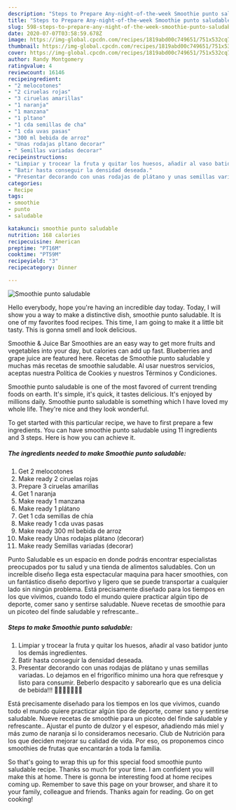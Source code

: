 ```yaml
---
description: "Steps to Prepare Any-night-of-the-week Smoothie punto saludable"
title: "Steps to Prepare Any-night-of-the-week Smoothie punto saludable"
slug: 598-steps-to-prepare-any-night-of-the-week-smoothie-punto-saludable
date: 2020-07-07T03:58:59.678Z
image: https://img-global.cpcdn.com/recipes/1819abd00c749651/751x532cq70/smoothie-punto-saludable-foto-principal.jpg
thumbnail: https://img-global.cpcdn.com/recipes/1819abd00c749651/751x532cq70/smoothie-punto-saludable-foto-principal.jpg
cover: https://img-global.cpcdn.com/recipes/1819abd00c749651/751x532cq70/smoothie-punto-saludable-foto-principal.jpg
author: Randy Montgomery
ratingvalue: 4
reviewcount: 16146
recipeingredient:
- "2 melocotones"
- "2 ciruelas rojas"
- "3 ciruelas amarillas"
- "1 naranja"
- "1 manzana"
- "1 pltano"
- "1 cda semillas de cha"
- "1 cda uvas pasas"
- "300 ml bebida de arroz"
- "Unas rodajas pltano decorar"
- " Semillas variadas decorar"
recipeinstructions:
- "Limpiar y trocear la fruta y quitar los huesos, añadir al vaso batidor junto los demás ingredientes."
- "Batir hasta conseguir la densidad deseada."
- "Presentar decorando con unas rodajas de plátano y unas semillas variadas. Lo dejamos en el frigorífico mínimo una hora que refresque y listo para consumir. Beberlo despacito y saborearlo que es una delicia de bebida!!! 🍌🍏🍊🍑💯💚🤪"
categories:
- Recipe
tags:
- smoothie
- punto
- saludable

katakunci: smoothie punto saludable 
nutrition: 168 calories
recipecuisine: American
preptime: "PT16M"
cooktime: "PT59M"
recipeyield: "3"
recipecategory: Dinner

---
```



![Smoothie punto saludable](https://img-global.cpcdn.com/recipes/1819abd00c749651/751x532cq70/smoothie-punto-saludable-foto-principal.jpg)

Hello everybody, hope you're having an incredible day today. Today, I will show you a way to make a distinctive dish, smoothie punto saludable. It is one of my favorites food recipes. This time, I am going to make it a little bit tasty. This is gonna smell and look delicious.

Smoothie &amp; Juice Bar Smoothies are an easy way to get more fruits and vegetables into your day, but calories can add up fast. Blueberries and grape juice are featured here. Recetas de Smoothie punto saludable y muchas más recetas de smoothie saludable. Al usar nuestros servicios, aceptas nuestra Política de Cookies y nuestros Términos y Condiciones.

Smoothie punto saludable is one of the most favored of current trending foods on earth. It's simple, it's quick, it tastes delicious. It's enjoyed by millions daily. Smoothie punto saludable is something which I have loved my whole life. They're nice and they look wonderful.


To get started with this particular recipe, we have to first prepare a few ingredients. You can have smoothie punto saludable using 11 ingredients and 3 steps. Here is how you can achieve it.

<!--inarticleads1-->

##### The ingredients needed to make Smoothie punto saludable:

1. Get 2 melocotones
1. Make ready 2 ciruelas rojas
1. Prepare 3 ciruelas amarillas
1. Get 1 naranja
1. Make ready 1 manzana
1. Make ready 1 plátano
1. Get 1 cda semillas de chía
1. Make ready 1 cda uvas pasas
1. Make ready 300 ml bebida de arroz
1. Make ready Unas rodajas plátano (decorar)
1. Make ready  Semillas variadas (decorar)


Punto Saludable es un espacio en donde podrás encontrar especialistas preocupados por tu salud y una tienda de alimentos saludables. Con un increíble diseño llega esta espectacular maquina para hacer smoothies, con un fantástico diseño deportivo y ligero que se puede transportar a cualquier lado sin ningún problema. Está precisamente diseñado para los tiempos en los que vivimos, cuando todo el mundo quiere practicar algún tipo de deporte, comer sano y sentirse saludable. Nueve recetas de smoothie para un picoteo del finde saludable y refrescante.. 

<!--inarticleads2-->

##### Steps to make Smoothie punto saludable:

1. Limpiar y trocear la fruta y quitar los huesos, añadir al vaso batidor junto los demás ingredientes.
1. Batir hasta conseguir la densidad deseada.
1. Presentar decorando con unas rodajas de plátano y unas semillas variadas. Lo dejamos en el frigorífico mínimo una hora que refresque y listo para consumir. Beberlo despacito y saborearlo que es una delicia de bebida!!! 🍌🍏🍊🍑💯💚🤪


Está precisamente diseñado para los tiempos en los que vivimos, cuando todo el mundo quiere practicar algún tipo de deporte, comer sano y sentirse saludable. Nueve recetas de smoothie para un picoteo del finde saludable y refrescante.. Ajustar el punto de dulzor y el espesor, añadiendo más miel y más zumo de naranja si lo consideramos necesario. Club de Nutrición para los que deciden mejorar su calidad de vida. Por eso, os proponemos cinco smoothies de frutas que encantarán a toda la familia. 

So that's going to wrap this up for this special food smoothie punto saludable recipe. Thanks so much for your time. I am confident you will make this at home. There is gonna be interesting food at home recipes coming up. Remember to save this page on your browser, and share it to your family, colleague and friends. Thanks again for reading. Go on get cooking!
